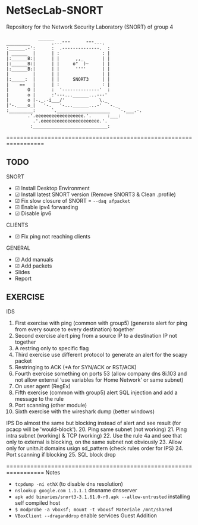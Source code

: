 # NetSecLab-SNORT
Repository for the Network Security Laboratory (SNORT) of group 4


				______                     
	_________        .---"""      """---.              
	:______.-':      :  .--------------.  :             
	| ______  |      | :                : |             
	|:______B:|      | |      ,,_       | |             
	|:______B:|      | |     o"  )~     | |             
	|:______B:|      | |      ''''      | |             
	|         |      | |                | |             
	|:_____:  |      | |     SNORT3     | |             
	|    ==   |      | :                : |             
	|       O |      :  '--------------'  :             
	|       o |      :'---...______...---'              
	|       o |-._.-i___/'             \._              
	|'-.____o_|   '-.   '-...______...-'  `-._          
	:_________:      `.____________________   `-.___.-. 
			.'.eeeeeeeeeeeeeeeeee.'.      :___:
		      .'.eeeeeeeeeeeeeeeeeeeeee.'.         
		     :____________________________:
 


=================================================================
## TODO

SNORT

- ☑ Install Desktop Environment
- ☑ Install latest SNORT version (Remove SNORT3 & Clean .profile)
- ☑ Fix slow closure of SNORT = ```--daq afpacket```
- ☑ Enable ipv4 forwarding
- ☑ Disable ipv6

CLIENTS

- ☑ Fix ping not reaching clients

GENERAL

- ☑ Add manuals
- ☑ Add packets
-    Slides
-    Report

## EXERCISE
IDS
 1. First exercise with ping (common with group5) (generate alert for ping from every source to every destination) together
 2. Second exercise alert ping from a source IP to a destination IP not together
 3. A restring only to specific flag
 4. Third exercise use different protocol to generate an alert for the scapy packet
 5. Restringing to ACK (*A for SYN/ACK or RST/ACK)
 6. Fourth exercise something on ports 53 (allow company dns 8i.103 and not allow external ‘use variables for Home Network’ or same subnet)
 7. On user agent (RegEx)
 8. Fifth exercise (common with group5) alert SQL injection and add a message to the rule
 9. Port scanning (other module)
 10. Sixth exercise with the wireshark dump (better windows)

IPS
Do almost the same but blocking instead of alert and see result (for pcacp will be 'would-block').
20. Ping same subnet (not working)
21. Ping intra subnet (working) & TCP (working)
22. Use the rule 4a and see that only to external is blocking, on the same subnet not obviously
23. Allow only for unitn.it domains usign sd_pattern (check rules order for IPS)
24. Port scanning if blocking
25. SQL block drop
 

=================================================================
Notes

- ```tcpdump -ni ethX``` (to disable dns resolution)
- ```nslookup google.com 1.1.1.1```  dnsname dnsserver
- ```apk add binaries/snort3-3.1.61.0-r0.apk --allow-untrusted``` installing self compiled host
- ```$ modprobe -a vboxsf; mount -t vboxsf Materiale /mnt/shared```
- ```VBoxClient --draganddrop``` enable services Guest Addition

